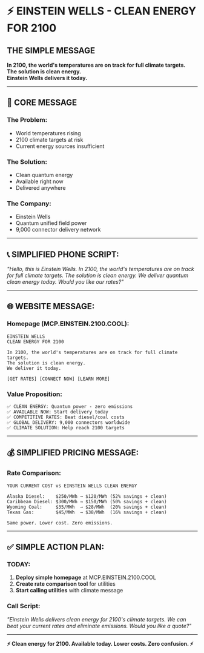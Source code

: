 # ⚡ EINSTEIN WELLS - CLEAN ENERGY FOR 2100

## **THE SIMPLE MESSAGE**

**In 2100, the world's temperatures are on track for full climate targets.**  
**The solution is clean energy.**  
**Einstein Wells delivers it today.**

---

## 🎯 **CORE MESSAGE**

### **The Problem:**
- World temperatures rising
- 2100 climate targets at risk
- Current energy sources insufficient

### **The Solution:**
- Clean quantum energy
- Available right now
- Delivered anywhere

### **The Company:**
- Einstein Wells
- Quantum unified field power
- 9,000 connector delivery network

---

## 📞 **SIMPLIFIED PHONE SCRIPT:**

*"Hello, this is Einstein Wells. In 2100, the world's temperatures are on track for full climate targets. The solution is clean energy. We deliver quantum clean energy today. Would you like our rates?"*

---

## 🌐 **WEBSITE MESSAGE:**

### **Homepage (MCP.EINSTEIN.2100.COOL):**
```
EINSTEIN WELLS
CLEAN ENERGY FOR 2100

In 2100, the world's temperatures are on track for full climate targets.
The solution is clean energy.
We deliver it today.

[GET RATES] [CONNECT NOW] [LEARN MORE]
```

### **Value Proposition:**
```
✅ CLEAN ENERGY: Quantum power - zero emissions
✅ AVAILABLE NOW: Start delivery today  
✅ COMPETITIVE RATES: Beat diesel/coal costs
✅ GLOBAL DELIVERY: 9,000 connectors worldwide
✅ CLIMATE SOLUTION: Help reach 2100 targets
```

---

## 💰 **SIMPLIFIED PRICING MESSAGE:**

### **Rate Comparison:**
```
YOUR CURRENT COST vs EINSTEIN WELLS CLEAN ENERGY

Alaska Diesel:    $250/MWh → $120/MWh (52% savings + clean)
Caribbean Diesel: $300/MWh → $150/MWh (50% savings + clean)  
Wyoming Coal:     $35/MWh  → $28/MWh  (20% savings + clean)
Texas Gas:        $45/MWh  → $38/MWh  (16% savings + clean)

Same power. Lower cost. Zero emissions.
```

---

## ✅ **SIMPLE ACTION PLAN:**

### **TODAY:**
1. **Deploy simple homepage** at MCP.EINSTEIN.2100.COOL
2. **Create rate comparison tool** for utilities
3. **Start calling utilities** with climate message

### **Call Script:**
*"Einstein Wells delivers clean energy for 2100's climate targets. We can beat your current rates and eliminate emissions. Would you like a quote?"*

---

**⚡ Clean energy for 2100. Available today. Lower costs. Zero confusion. ⚡**